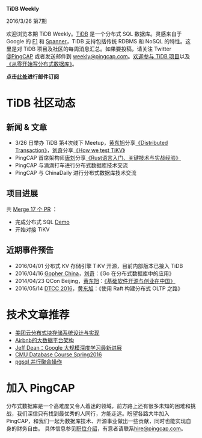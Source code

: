 **TiDB Weekly**

   2016/3/26 第7期

   欢迎浏览本期 TiDB Weekly。[TiDB](https://github.com/pingcap/tidb) 是一个分布式 SQL 数据库。灵感来自于 Google 的 [F1](http://research.google.com/pubs/pub41344.html) 和 [Spanner](http://research.google.com/archive/spanner.html)，TiDB 支持包括传统 RDBMS 和 NoSQL 的特性。这里是对 TiDB 项目及社区的每周消息汇总。如果要投稿，请关注 Twitter [@](https://twitter.com/ThisWeekInRust)[PingCAP](https://twitter.com/PingCAP) 或者发送邮件到 [weekly@pingcap.com](mailto:weekly@pingcap.com)。[欢迎参与 TiDB 项目](https://github.com/pingcap/tidb/blob/master/CONTRIBUTING.md)以及[《从零开始写分布式数据库》](https://github.com/ngaut/builddatabase)。

   **点击[此处](http://eepurl.com/bT1FAv)进行邮件订阅**

# **TiDB 社区动态**

## **新闻 & 文章**

* 3/26 日举办 TiDB 第4次线下 Meetup，[黄东旭](http://weibo.com/c4pt0r?is_all=1)分享[《Distributed Transaction》](distributed_transaction.pdf)，[刘奇](http://weibo.com/chuangyiyongpin)分享[《How we test TiKV》](how_we_test_tikv.pdf)
* PingCAP 首席架构师[唐刘](https://github.com/siddontang)分享[《Rust语言入门、关键技术与实战经验》](http://mp.weixin.qq.com/s?__biz=MzAwMDU1MTE1OQ==&mid=405037902&idx=1&sn=97d9af490eefc5d6158cb6b6a70f67e5&scene=0#wechat_redirect)
* PingCAP 与滴滴打车进行分布式数据库技术交流
* PingCAP 与 ChinaDaily 进行分布式数据库技术交流

## **项目进展**

共 [Merge 17 个 PR](https://github.com/pingcap/tidb/pulls?utf8=%E2%9C%93&q=is%3Apr+is%3Amerged+merged%3A2016-03-19..2016-03-25+) ：
* 完成分布式 SQL [Demo](https://github.com/pingcap/tidb/pull/963)
* 开始对接 TiKV

## **近期事件预告**

* 2016/04/01 分布式 KV 存储引擎 TiKV 开源，目前内部版本已接入 TiDB
* 2016/04/16  [Gopher China](http://gopherchina.org/)，[刘奇](http://weibo.com/chuangyiyongpin)：《Go 在分布式数据库中的应用》
* 2014/04/23  QCon Beijing，[黄东旭](http://weibo.com/c4pt0r?is_all=1)：[《基础软件开源与创业在中国》](http://2016.qconbeijing.com/presentation/2808)
* 2016/05/14 [DTCC 2016](http://dtcc.it168.com/jiabin.html)，[黄东旭](http://weibo.com/c4pt0r?is_all=1)：《使用 Raft 构建分布式 OLTP 之路》

# **技术文章推荐**

* [美团云分布式块存储系统设计与实现](http://www.infoq.com/cn/presentations/design-and-implementation-of-meituan-cloud-distributed-block-storage-system)
* [Airbnb的大数据平台架构](https://medium.com/airbnb-engineering/data-infrastructure-at-airbnb-8adfb34f169c#.rdqql236n)
* [Jeff Dean：Google 大规模深度学习最新进展](http://highscalability.com/blog/2016/3/16/jeff-dean-on-large-scale-deep-learning-at-google.html)
* [CMU Database Course Spring2016](http://15721.courses.cs.cmu.edu/spring2016/)
* [pgsql 并行聚合操作](http://www.postgresql.org/message-id/flat/E1ahzxY-0004qA-GJ@gemulon.postgresql.org#E1ahzxY-0004qA-GJ@gemulon.postgresql.org)

# **加入 PingCAP**

分布式数据库是一个高难度又令人着迷的领域，前方路上还有很多未知的困难和挑战，我们深信只有找到最优秀的人同行，方能走远。盼望各路大牛加入 PingCAP，和我们一起为数据库技术、开源事业做出一些贡献，同时也能实现自身的财务自由。
具体信息参见[职位介绍](http://www.lagou.com/gongsi/j113568.html)，有意者请联系[hire@pingcap.com](mailto:hire@pingcap.com)。

